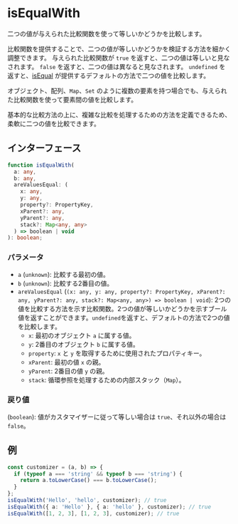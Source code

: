 # isEqualWith

二つの値が与えられた比較関数を使って等しいかどうかを比較します。

比較関数を提供することで、二つの値が等しいかどうかを検証する方法を細かく調整できます。
与えられた比較関数が `true` を返すと、二つの値は等しいと見なされます。 `false` を返すと、二つの値は異なると見なされます。
`undefined` を返すと、[isEqual](./isEqual.md) が提供するデフォルトの方法で二つの値を比較します。

オブジェクト、配列、`Map`、`Set` のように複数の要素を持つ場合でも、与えられた比較関数を使って要素間の値を比較します。

基本的な比較方法の上に、複雑な比較を処理するための方法を定義できるため、柔軟に二つの値を比較できます。

## インターフェース

```typescript
function isEqualWith(
  a: any,
  b: any,
  areValuesEqual: (
    x: any,
    y: any,
    property?: PropertyKey,
    xParent?: any,
    yParent?: any,
    stack?: Map<any, any>
  ) => boolean | void
): boolean;
```

### パラメータ

- `a` (`unknown`): 比較する最初の値。
- `b` (`unknown`): 比較する2番目の値。
- `areValuesEqual` (`(x: any, y: any, property?: PropertyKey, xParent?: any, yParent?: any, stack?: Map<any, any>) => boolean | void`): 2つの値を比較する方法を示す比較関数。2つの値が等しいかどうかを示すブール値を返すことができます。`undefined`を返すと、デフォルトの方法で2つの値を比較します。
  - `x`: 最初のオブジェクト `a` に属する値。
  - `y`: 2番目のオブジェクト `b` に属する値。
  - `property`: `x` と `y` を取得するために使用されたプロパティキー。
  - `xParent`: 最初の値 `x` の親。
  - `yParent`: 2番目の値 `y` の親。
  - `stack`: 循環参照を処理するための内部スタック（`Map`）。

### 戻り値

(`boolean`): 値がカスタマイザーに従って等しい場合は `true`、それ以外の場合は `false`。

## 例

```typescript
const customizer = (a, b) => {
  if (typeof a === 'string' && typeof b === 'string') {
    return a.toLowerCase() === b.toLowerCase();
  }
};
isEqualWith('Hello', 'hello', customizer); // true
isEqualWith({ a: 'Hello' }, { a: 'hello' }, customizer); // true
isEqualWith([1, 2, 3], [1, 2, 3], customizer); // true
```
